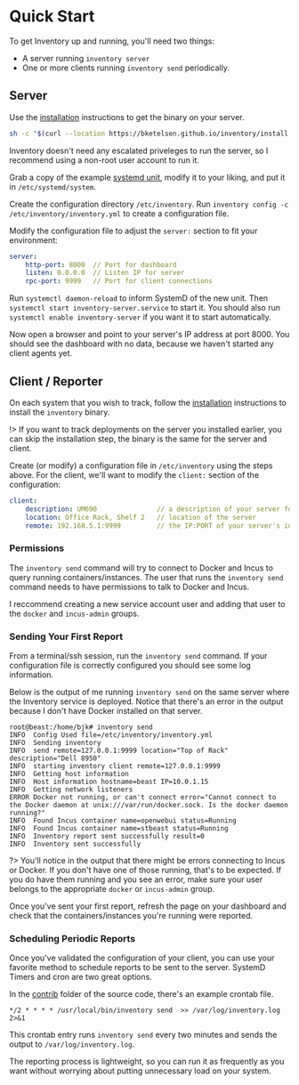 # Quick Start

To get Inventory up and running, you'll need two things:

* A server running `inventory server`
* One or more clients running `inventory send` periodically.

## Server

Use the [installation](install) instructions to get the binary on your server.

```bash
sh -c "$(curl --location https://bketelsen.github.io/inventory/install.sh)" -- -d -b /usr/local/bin
```

Inventory doesn't need any escalated priveleges to run the server, so I recommend using a non-root user account to run it.

Grab a copy of the example [systemd unit](https://github.com/bketelsen/inventory/blob/main/contrib/inventory-server.service), modify it to your liking, and put it in `/etc/systemd/system`.

Create the configuration directory `/etc/inventory`.  Run `inventory config -c /etc/inventory/inventory.yml` to create a configuration file.

Modify the configuration file to adjust the `server:` section to fit your environment:

```yaml
server:
    http-port: 8000  // Port for dashboard
    listen: 0.0.0.0  // Listen IP for server
    rpc-port: 9999   // Port for client connections
```

Run `systemctl daemon-reload` to inform SystemD of the new unit. Then `systemctl start inventory-server.service` to start it.  You should also run `systemctl enable inventory-server` if you want it to start automatically.

Now open a browser and point to your server's IP address at port 8000. You should see the dashboard with no data, because we haven't started any client agents yet.

## Client / Reporter

On each system that you wish to track, follow the [installation](install) instructions to install the `inventory` binary.

!> If you want to track deployments on the server you installed earlier, you can skip the installation step, the binary is the same for the server and client.

Create (or modify) a configuration file in `/etc/inventory` using the steps above. For the client, we'll want to modify the `client:` section of the configuration:

```yaml
client:
    description: UM690               // a description of your server for the dashboard
    location: Office Rack, Shelf 2   // location of the server
    remote: 192.168.5.1:9999         // the IP:PORT of your server's inventory service
```

### Permissions

The `inventory send` command will try to connect to Docker and Incus to query running containers/instances. The user that runs the `inventory send` command needs to have permissions to talk to Docker and Incus.

I reccommend creating a new service account user and adding that user to the `docker` and `incus-admin` groups.

### Sending Your First Report

From a terminal/ssh session, run the `inventory send` command. If your configuration file is correctly configured you should see some log information.

Below is the output of me running `inventory send` on the same server where the Inventory service is deployed. Notice that there's an error in the output because I don't have Docker installed on that server.

```
root@beast:/home/bjk# inventory send
INFO  Config Used file=/etc/inventory/inventory.yml
INFO  Sending inventory
INFO  send remote=127.0.0.1:9999 location="Top of Rack" description="Dell 8950"
INFO  starting inventory client remote=127.0.0.1:9999
INFO  Getting host information
INFO  Host information hostname=beast IP=10.0.1.15
INFO  Getting network listeners
ERROR Docker not running, or can't connect error="Cannot connect to the Docker daemon at unix:///var/run/docker.sock. Is the docker daemon running?"
INFO  Found Incus container name=openwebui status=Running
INFO  Found Incus container name=stbeast status=Running
INFO  Inventory report sent successfully result=0
INFO  Inventory sent successfully
```

?> You'll notice in the output that there might be errors connecting to Incus or Docker.  If you don't have one of those running, that's to be expected. If you do have them running and you see an error, make sure your user belongs to the appropriate `docker` or `incus-admin` group.

Once you've sent your first report, refresh the page on your dashboard and check that the containers/instances you're running were reported.

### Scheduling Periodic Reports

Once you've validated the configuration of your client, you can use your favorite method to schedule reports to be sent to the server.  SystemD Timers and cron are two great options.

In the [contrib](https://github.com/bketelsen/inventory/blob/main/contrib/crontab) folder of the source code, there's an example crontab file.

```
*/2 * * * * /usr/local/bin/inventory send  >> /var/log/inventory.log 2>&1
```

This crontab entry runs `inventory send` every two minutes and sends the output to `/var/log/inventory.log`.

The reporting process is lightweight, so you can run it as frequently as you want without worrying about putting unnecessary load on your system.